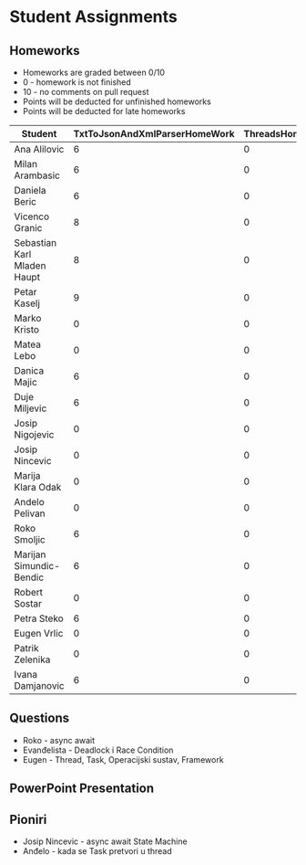 # Student Assignments

## Homeworks

- Homeworks are graded between 0/10
- 0 - homework is not finished
- 10 - no comments on pull request
- Points will be deducted for unfinished homeworks
- Points will be deducted for late homeworks

| Student                     | TxtToJsonAndXmlParserHomeWork | ThreadsHomework | Total |
| --------------------------- | ----------------------------- | --------------- | ----- |
| Ana Alilovic                | 6                             | 0               | 6     |
| Milan Arambasic             | 6                             | 0               | 6     |
| Daniela Beric               | 6                             | 0               | 6     |
| Vicenco Granic              | 8                             | 0               | 8     |
| Sebastian Karl Mladen Haupt | 8                             | 0               | 8     |
| Petar Kaselj                | 9                             | 0               | 9     |
| Marko Kristo                | 0                             | 0               | 0     |
| Matea Lebo                  | 0                             | 0               | 0     |
| Danica Majic                | 6                             | 0               | 6     |
| Duje Miljevic               | 6                             | 0               | 6     |
| Josip Nigojevic             | 0                             | 0               | 0     |
| Josip Nincevic              | 0                             | 0               | 0     |
| Marija Klara Odak           | 0                             | 0               | 0     |
| Andelo Pelivan              | 0                             | 0               | 0     |
| Roko Smoljic                | 6                             | 0               | 6     |
| Marijan Simundic-Bendic     | 6                             | 0               | 6     |
| Robert Sostar               | 0                             | 0               | 0     |
| Petra Steko                 | 6                             | 0               | 6     |
| Eugen Vrlic                 | 0                             | 0               | 0     |
| Patrik Zelenika             | 0                             | 0               | 0     |
| Ivana Damjanovic            | 6                             | 0               | 6     |

## Questions

- Roko - async await
- Evanđelista - Deadlock i Race Condition
- Eugen - Thread, Task, Operacijski sustav, Framework

## PowerPoint Presentation

## Pioniri

- Josip Nincevic - async await State Machine
- Anđelo - kada se Task pretvori u thread
